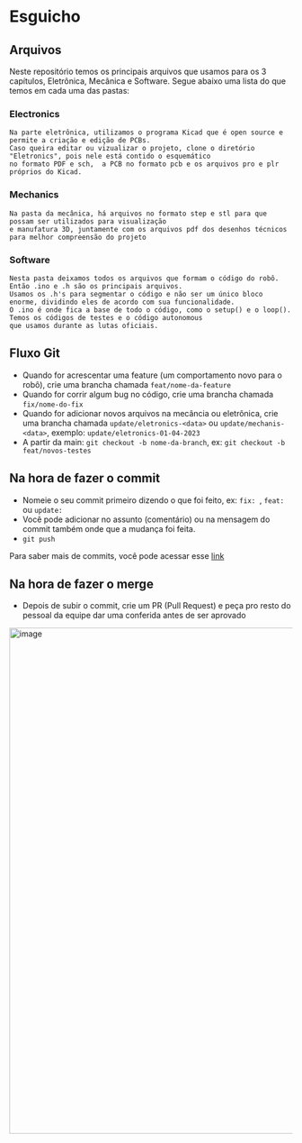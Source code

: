 # Esguicho

## Arquivos

  Neste repositório temos os principais arquivos que usamos para os 3 capítulos, Eletrônica, Mecânica e Software. Segue abaixo uma lista do que temos em cada uma das pastas:

  ### Electronics
    Na parte eletrônica, utilizamos o programa Kicad que é open source e permite a criação e edição de PCBs.
    Caso queira editar ou vizualizar o projeto, clone o diretório "Eletronics", pois nele está contido o esquemático 
    no formato PDF e sch,  a PCB no formato pcb e os arquivos pro e plr próprios do Kicad.
    
  ### Mechanics
    Na pasta da mecânica, há arquivos no formato step e stl para que possam ser utilizados para visualização 
    e manufatura 3D, juntamente com os arquivos pdf dos desenhos técnicos para melhor compreensão do projeto
    
  ### Software
    Nesta pasta deixamos todos os arquivos que formam o código do robô. Então .ino e .h são os principais arquivos.
    Usamos os .h's para segmentar o código e não ser um único bloco enorme, dividindo eles de acordo com sua funcionalidade.
    O .ino é onde fica a base de todo o código, como o setup() e o loop(). Temos os códigos de testes e o código autonomous
    que usamos durante as lutas oficiais.


## Fluxo Git
- Quando for acrescentar uma feature (um comportamento novo para o robô), crie uma brancha chamada `feat/nome-da-feature`
- Quando for corrir algum bug no código, crie uma brancha chamada `fix/nome-do-fix`
- Quando for adicionar novos arquivos na mecância ou eletrônica, crie uma brancha chamada `update/eletronics-<data>` ou `update/mechanis-<data>`, exemplo: `update/eletronics-01-04-2023`
- A partir da main: `git checkout -b nome-da-branch`, ex: `git checkout -b feat/novos-testes`

## Na hora de fazer o commit
- Nomeie o seu commit primeiro dizendo o que foi feito, ex: `fix: `, `feat: ` ou `update: `
- Você pode adicionar no assunto (comentário) ou na mensagem do commit também onde que a mudança foi feita.
- `git push`

Para saber mais de commits, você pode acessar esse [link](https://www.freecodecamp.org/news/how-to-write-better-git-commit-messages/)

## Na hora de fazer o merge
- Depois de subir o commit, crie um PR (Pull Request) e peça pro resto do pessoal da equipe dar uma conferida antes de ser aprovado

<img width="898" alt="image" src="https://user-images.githubusercontent.com/79096190/183220042-a89ff965-4950-49c7-a53b-bba7db6c3e32.png">
